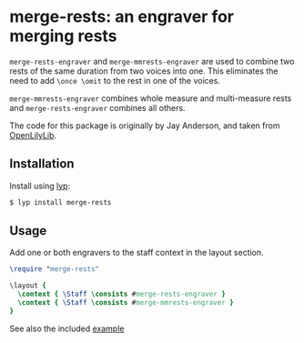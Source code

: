 # merge-rests: an engraver for merging rests


`merge-rests-engraver` and `merge-mmrests-engraver` are used to combine two rests of the same duration from two voices into one.  This eliminates the need to add `\once \omit` to the rest in one of the voices.  

`merge-mmrests-engraver` combines whole measure and multi-measure rests and `merge-rests-engraver` combines all others.

The code for this package is originally by Jay Anderson, and taken from [OpenLilyLib](https://github.com/openlilylib/snippets/tree/master/editorial-tools/merge-rests-engraver).

## Installation

Install using [lyp](https://github.com/noteflakes/lyp):

```bash
$ lyp install merge-rests
```

## Usage

Add one or both engravers to the staff context in the layout section.

```lilypond
\require "merge-rests"

\layout {
  \context { \Staff \consists #merge-rests-engraver }
  \context { \Staff \consists #merge-mmrests-engraver }
}
```

See also the included [example](https://github.com/noteflakes/lyp-merge-rests/blob/master/test/merge-rests-test.lyq)